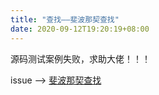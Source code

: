 ```yaml
---
title: "查找——斐波那契查找"
date: 2020-09-12T19:20:19+08:00
---
```


源码测试案例失败，求助大佬！！！

issue ——> [斐波那契查找](https://github.com/QuakeWang/DataStructure/issues/1#issue-699311960)